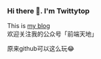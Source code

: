 ### Hi there 👋. I'm Twittytop

This is [my blog](https://tuhongwei.github.io)  
欢迎关注我的公众号「前端天地」

原来github可以这么玩:joy:
